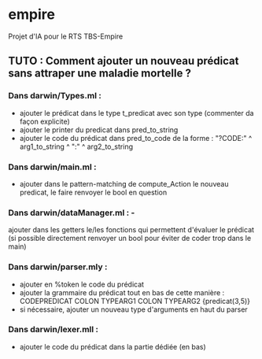 # empire
Projet d'IA pour le RTS TBS-Empire

## TUTO : Comment ajouter un nouveau prédicat sans attraper une maladie mortelle ?

### Dans darwin/Types.ml : 
- ajouter le prédicat dans le type t_predicat avec son type (commenter da façon explicite)
 - ajouter le printer du predicat dans pred_to_string
 - ajouter le code du prédicat dans pred_to_code de la forme : "?CODE:" ^ arg1_to_string ^ ":" ^ arg2_to_string
 
 
 
### Dans darwin/main.ml :
- ajouter dans le pattern-matching de compute_Action le nouveau predicat, le faire renvoyer le bool en question 
 
### Dans darwin/dataManager.ml : - 
ajouter dans les getters le/les fonctions qui permettent d'évaluer le prédicat (si possible directement renvoyer un bool pour éviter de coder trop dans le main)
 
### Dans darwin/parser.mly : 
- ajouter en %token le code du prédicat
 - ajouter la grammaire du prédicat tout en bas de cette manière : CODEPREDICAT COLON TYPEARG1 COLON TYPEARG2 {predicat($3,$5)} 
 - si nécessaire, ajouter un nouveau type d'arguments en haut du parser
 
### Dans darwin/lexer.mll :
 - ajouter le code du prédicat dans la partie dédiée (en bas)
 
 

